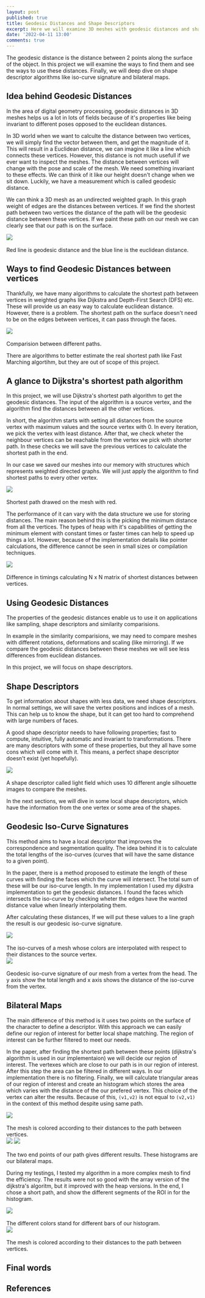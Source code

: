 ```yaml
---
layout: post
published: true
title: Geodesic Distances and Shape Descriptors
excerpt: Here we will examine 3D meshes with geodesic distances and shape descriptors.
date: '2022-04-11 13:00'
comments: true
---
```


The geodesic distance is the distance between 2 points along the surface of the object.  In this project we will examine the ways to find them and see the ways to use these distances. Finally, we will deep dive on shape descriptor algorithms like iso-curve signature and bilateral maps.

## Idea behind Geodesic Distances

In the area of digital geometry processing, geodesic distances in 3D meshes helps us a lot in lots of fields because of it's properties like being invariant to different poses opposed to the euclidean distances.

In 3D world when we want to calculte the distance between two vertices, we will simply find the vector between them, and get the magnitude of it. This will result in a Euclidean distance, we can imagine it like a line which connects these vertices. However, this distance is not much usefull if we ever want to inspect the meshes. The distance between vertices will change with the pose and scale of the mesh. We need something invariant to these effects. We can think of it like our height doesn't change when we sit down. Luckily, we have a measurement which is called geodesic distance.

We can think a 3D mesh as an undirected weighted graph. In this graph weight of edges are the distances between vertices. If we find the shortest path between two vertices the distance of the path will be the geodesic distance between these vertices. If we paint these path on our mesh we can clearly see that our path is on the surface. 

<div class="fig figcenter fighighlight">
  <img src="/post_assets/1/geodesic_example.png">
  <div class="figcaption"><br> Red line is geodesic distance and the blue line is the euclidean distance.<br>
  </div>
</div>

## Ways to find Geodesic Distances between vertices

Thankfully, we have many algorithms to calculate the shortest path between vertices in weighted graphs like Dijkstra and Depth-First Search (DFS) etc. These will provide us an easy way to calculate euclidean distance. However, there is a problem. The shortest path on the surface doesn't need to be on the edges between vertices, it can pass through the faces.

<div class="fig figcenter fighighlight">
  <img src="/post_assets/1/real_shortest_path.png">
  <div class="figcaption"><br> Comparision between different paths.<br>
  </div>
</div>

There are algorithms to better estimate the real shortest path like Fast Marching algortihm, but they are out of scope of this project. 

## A glance to Dijkstra's shortest path algorithm

In this project, we will use Dijkstra's shortest path algorithm to get the geodesic distances. The input of the algorithm is a source vertex, and the algorithm find the distances between all the other vertices. 

In short, the algorithm starts with setting all distances from the source vertex with maximum values and the source vertex with 0. In every iteration, we pick the vertex with least distance. After that, we check wheter the neighbour vertices can be reachable from the vertex we pick with shorter path. In these checks we will save the previous vertices to calculate the shortest path in the end.

In our case we saved our meshes into our memory with structures which represents weighted directed graphs. We will just apply the algorithm to find shortest paths to every other vertex.

<div class="fig figcenter fighighlight">
  <img src="/post_assets/1/q1.png">
  <div class="figcaption"><br> Shortest path drawed on the mesh with red.<br>
  </div>
</div>

The performance of it can vary with the data structure we use for storing distances. The main reason behind this is the picking the minimum distance from all the vertices. The types of heap with it's capabilities of getting the minimum element with constant times or faster times can help to speed up things a lot. However, because of the implementation details like pointer calculations, the difference cannot be seen in small sizes or compilation techniques. 

<div class="fig figcenter fighighlight">
  <img src="/post_assets/1/nxn_dijkstra.png">
  <div class="figcaption"><br> Difference in timings calculating N x N matrix of shortest distances between vertices.<br>
  </div>
</div>

## Using Geodesic Distances

The properties of the geodesic distances enable us to use it on applications like sampling, shape descriptors and similarity comparisions. 

In example in the similarity comparisions, we may need to compare meshes with different rotations, deformations and scaling (like mirroring). If we compare the geodesic distances between these meshes we will see less differences from euclidean distances. 

In this project, we will focus on shape descriptors. 

## Shape Descriptors 

To get information about shapes with less data, we need shape descriptors. In normal settings, we will save the vertex positions and indices of a mesh. This can help us to know the shape, but it can get too hard to comprehend with large numbers of faces. 

A good shape descriptor needs to have following properties; fast to compute, intuitive, fully automatic and invariant to transformations. There are many descriptors with some of these properties, but they all have some cons which will come with it. This means, a perfect shape descriptor doesn't exist (yet hopefully).

<div class="fig figcenter fighighlight">
  <img src="/post_assets/1/light_field.png">
  <div class="figcaption"><br> A shape descriptor called light field which uses 10 different angle silhouette images to compare the meshes.<br>
  </div>
</div>

In the next sections, we will dive in some local shape descriptors, which have the information from the one vertex or some area of the shapes.

## Geodesic Iso-Curve Signatures

This method aims to have a local descriptor that improves the correspondence and segmentation quality. The idea behind it is to calculate the total lengths of the iso-curves (curves that will have the same distance to a given point). 

In the paper, there is a method proposed to estimate the length of these curves with finding the faces which the curve will intersect. The total sum of these will be our iso-curve length. In my implementation I used my dijkstra implementation to get the geodesic distances. I found the faces which intersects the iso-curve by checking wheter the edges have the wanted distance value when linearly interpolating them. 

After calculating these distances, If we will put these values to a line graph the result is our geodesic iso-curve signature. 


<div class="fig figcenter fighighlight">
  <img src="/post_assets/1/q2a.png">
  <div class="figcaption"><br> The iso-curves of a mesh whose colors are interpolated with respect to their distances to the source vertex.<br>
  </div>
</div>

<div class="fig figcenter fighighlight">
  <img src="/post_assets/1/q2a_chart.png">
  <div class="figcaption"><br> Geodesic iso-curve signature of our mesh from a vertex from the head. The y axis show the total length and x axis shows the distance of the iso-curve from the vertex.<br>
  </div>
</div>



## Bilateral Maps

The main difference of this method is it uses two points on the surface of the character to define a descriptor. With this approach we can easily define our region of interest for better local shape matching. The region of interest can be further filtered to meet our needs. 

In the paper, after finding the shortest path between these points (dijkstra's algorithm is used in our implementaion) we will decide our region of interest. The vertexes which are close to our path is in our region of interest. After this step the area can be filtered in different ways. In our implementation there is no filtering. Finally, we will calculate triangular areas of our region of interest and create an histogram which stores the area which varies with the distance of the our prefered vertex. This choice of the vertex can alter the results. Because of this, `(v1,v2)` is not equal to `(v2,v1)` in the context of this method despite using same path. 

<div class="fig figcenter fighighlight">
  <img src="/post_assets/1/q2b.png">
  <div class="figcaption"><br> The mesh is colored according to their distances to the path between vertices.<br>
  </div>
</div>

<div class="fig figcenter fighighlight">
  <img src="/post_assets/1/q2b_chart81.png">
  <img src="/post_assets/1/q2b_chart229.png">
  <div class="figcaption"><br> The two end points of our path gives different results. These histograms are our bilateral maps.<br>
  </div>
</div>

During my testings, I tested my algorithm in a more complex mesh to find the efficiency. The results were not so good with the array version of the dijkstra's algoritm, but it improved with the heap versions. In the end, I chose a short path, and show the different segments of the ROI in for the histogram.  

<div class="fig figcenter fighighlight">
  <img src="/post_assets/1/q2b_high_res.png">
  <div class="figcaption"><br> The different colors stand for different bars of our histogram. <br>
  </div>
</div>

<div class="fig figcenter fighighlight">
  <img src="/post_assets/1/q2b_areas.png">
  <div class="figcaption"><br> The mesh is colored according to their distances to the path between vertices. <br>
  </div>
</div>

## Final words


## References

